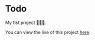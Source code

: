 # Todo

My fist project :tada::tada::tada:.

You can view the live of this project [here](https://aungkokodev.github.io/todo-test).
